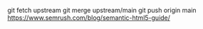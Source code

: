 git fetch upstream
git merge upstream/main
git push origin main
https://www.semrush.com/blog/semantic-html5-guide/